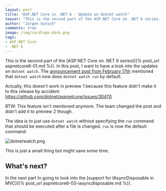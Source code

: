 ```yaml
---
layout: post
title: "ASP.​NET Core in .NET 6 - Update on dotnet watch"
teaser: "This is the second part of the ASP.NET Core on .NET 6 series. In this post, I want to have a look into the updates on dotnet watch."
author: "Jürgen Gutsch"
comments: true
image: /img/cardlogo-dark.png
tags: 
- ASP.NET Core
- .NET 6
---
```


This is the second part of the [ASP.NET Core on .NET 6 series]({% post_url aspnetcore6-01.md %}). In this post, I want to have a look into the updates on `dotnet watch`. The [announcement post from February 17th](https://devblogs.microsoft.com/aspnet/asp-net-core-updates-in-net-6-preview-1/) mentioned that `dotnet watch` now does `dotnet watch run` by default.

Actually, this doesn't work in preview 1 because this feature didn't make it to this release by accident: https://github.com/dotnet/aspnetcore/issues/30470

BTW: This feature isn't mentioned anymore. The team changed the post and didn't add it to preview 2 though.

The idea is to just use `dotnet watch` without specifying the `run` command that should be executed after a file is changed. `run` is now the default command:

![dotnetwatch.png]({{site.baseurl}}/img/aspnetcore6/dotnetwatch.png)

This is just a small thing but might save some time.

## What's next?

In the next part In going to look into the [support for IAsyncDisposable in MVC]({% post_url aspnetcore6-03-iasyncdisposable.md %}).